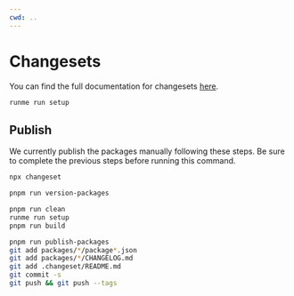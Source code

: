 ```yaml
---
cwd: ..
---
```


# Changesets

You can find the full documentation for changesets [here](https://github.com/changesets/changesets).

```sh
runme run setup
```

## Publish

We currently publish the packages manually following these steps. Be sure to complete the previous steps before running this command.

```sh {"terminalRows":"24"}
npx changeset
```

```sh
pnpm run version-packages
```

```sh {"terminalRows":"24"}
pnpm run clean
runme run setup
pnpm run build
```

```sh {"terminalRows":"24"}
pnpm run publish-packages
git add packages/*/package*.json
git add packages/*/CHANGELOG.md
git add .changeset/README.md
git commit -s
git push && git push --tags
```
